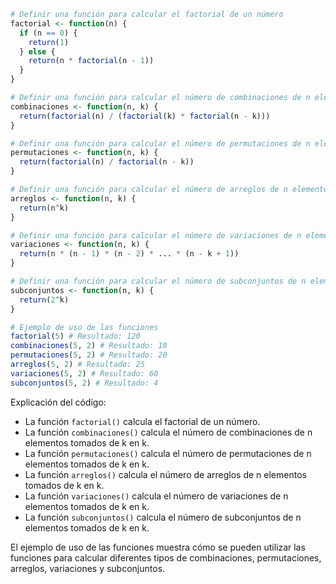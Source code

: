 ```r
# Definir una función para calcular el factorial de un número
factorial <- function(n) {
  if (n == 0) {
    return(1)
  } else {
    return(n * factorial(n - 1))
  }
}

# Definir una función para calcular el número de combinaciones de n elementos tomados de k en k
combinaciones <- function(n, k) {
  return(factorial(n) / (factorial(k) * factorial(n - k)))
}

# Definir una función para calcular el número de permutaciones de n elementos tomados de k en k
permutaciones <- function(n, k) {
  return(factorial(n) / factorial(n - k))
}

# Definir una función para calcular el número de arreglos de n elementos tomados de k en k
arreglos <- function(n, k) {
  return(n^k)
}

# Definir una función para calcular el número de variaciones de n elementos tomados de k en k
variaciones <- function(n, k) {
  return(n * (n - 1) * (n - 2) * ... * (n - k + 1))
}

# Definir una función para calcular el número de subconjuntos de n elementos tomados de k en k
subconjuntos <- function(n, k) {
  return(2^k)
}

# Ejemplo de uso de las funciones
factorial(5) # Resultado: 120
combinaciones(5, 2) # Resultado: 10
permutaciones(5, 2) # Resultado: 20
arreglos(5, 2) # Resultado: 25
variaciones(5, 2) # Resultado: 60
subconjuntos(5, 2) # Resultado: 4
```

Explicación del código:

* La función `factorial()` calcula el factorial de un número.
* La función `combinaciones()` calcula el número de combinaciones de n elementos tomados de k en k.
* La función `permutaciones()` calcula el número de permutaciones de n elementos tomados de k en k.
* La función `arreglos()` calcula el número de arreglos de n elementos tomados de k en k.
* La función `variaciones()` calcula el número de variaciones de n elementos tomados de k en k.
* La función `subconjuntos()` calcula el número de subconjuntos de n elementos tomados de k en k.

El ejemplo de uso de las funciones muestra cómo se pueden utilizar las funciones para calcular diferentes tipos de combinaciones, permutaciones, arreglos, variaciones y subconjuntos.